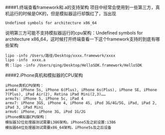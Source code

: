 ####1.终端查看framework和.a的支持架构
项目中经常会使用到一些第三方，真机运行的时候是OK的，但是模拟器运行却飘红了，当出现
````
Undefined symbols for architecture x86_64
````
说明第三方可能不支持模拟器运行的cpu架构：Undefined symbols for architecture x86_64，这时候打开终端查看一下这个framework支持的到底有哪些架构
````
lipo -info /Users/路径/Desktop/xxxx.framework/xxxx
lipo -info  xxxx.a
例：lipo -info /Users/qing/Desktop/HelloSDK.framework/HelloSDK
````
####2.iPhone真机和模拟器的CPU架构
````
iPhone真机CPU架构：
arm64: iPhone 5s, iPhone 6(Plus), iPhone 6s(Plus), iPhone SE, iPhone 7(Plus), iPad Air(2), Retina iPad Mini(2,3)…… 
armv7s: iPhone 5, iPhone 5c, iPad 4 
armv7: iPhone 3GS, iPhone 4, iPhone 4S, iPod 3G/4G/5G, iPad, iPad 2, iPad 3, iPad Mini 
armv6: iPhone, iPhone 3G, iPod 1G/2G
iPhone模拟器CPU架构：
模拟器32位处理器测试需要i386架构，iPhone5及之前设置:i386 
模拟器64位处理器测试需要x86_64架构，iPhone5s及之后设备 
````

